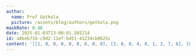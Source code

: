 ```yaml
---
author:
  name: Prof Gotkola
  picture: /assets/blog/authors/gotkola.png
maskRate: 0.46
date: 2025-01-03T13:00:01.585214
id: a4beb716-c9d2-11ef-b451-41234cb8625c
content: '[[1, 8, 0, 0, 0, 0, 6, 0, 0], [3, 6, 0, 4, 0, 1, 2, 7, 8], [0, 9, 0, 8, 6, 7, 1, 0, 3], [0, 0, 9, 5, 1, 0, 3, 6, 0], [0, 0, 0, 0, 2, 9, 0, 1, 0], [6, 0, 0, 3, 0, 0, 0, 0, 0], [2, 0, 0, 9, 5, 3, 7, 8, 0], [0, 0, 8, 1, 4, 0, 9, 3, 6], [0, 3, 4, 7, 8, 6, 0, 0, 1]]'
---
```

